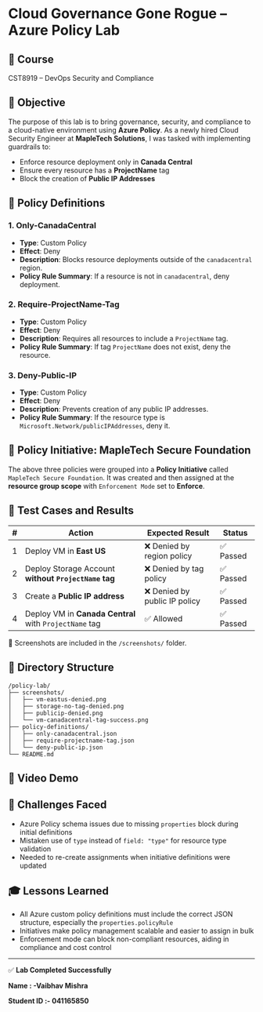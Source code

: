 # Cloud Governance Gone Rogue – Azure Policy Lab

## 📘 Course
CST8919 – DevOps Security and Compliance

## 🎯 Objective
The purpose of this lab is to bring governance, security, and compliance to a cloud-native environment using **Azure Policy**. As a newly hired Cloud Security Engineer at **MapleTech Solutions**, I was tasked with implementing guardrails to:

- Enforce resource deployment only in **Canada Central**
- Ensure every resource has a **ProjectName** tag
- Block the creation of **Public IP Addresses**

## 🧱 Policy Definitions

### 1. Only-CanadaCentral
- **Type**: Custom Policy
- **Effect**: Deny
- **Description**: Blocks resource deployments outside of the `canadacentral` region.
- **Policy Rule Summary**: If a resource is not in `canadacentral`, deny deployment.

### 2. Require-ProjectName-Tag
- **Type**: Custom Policy
- **Effect**: Deny
- **Description**: Requires all resources to include a `ProjectName` tag.
- **Policy Rule Summary**: If tag `ProjectName` does not exist, deny the resource.

### 3. Deny-Public-IP
- **Type**: Custom Policy
- **Effect**: Deny
- **Description**: Prevents creation of any public IP addresses.
- **Policy Rule Summary**: If the resource type is `Microsoft.Network/publicIPAddresses`, deny it.

## 🧩 Policy Initiative: MapleTech Secure Foundation

The above three policies were grouped into a **Policy Initiative** called `MapleTech Secure Foundation`. It was created and then assigned at the **resource group scope** with `Enforcement Mode` set to **Enforce**.

## 🧪 Test Cases and Results

| # | Action | Expected Result | Status |
|---|--------|------------------|--------|
| 1 | Deploy VM in **East US** | ❌ Denied by region policy | ✅ Passed |
| 2 | Deploy Storage Account **without `ProjectName` tag** | ❌ Denied by tag policy | ✅ Passed |
| 3 | Create a **Public IP address** | ❌ Denied by public IP policy | ✅ Passed |
| 4 | Deploy VM in **Canada Central** with `ProjectName` tag | ✅ Allowed | ✅ Passed |

📸 Screenshots are included in the `/screenshots/` folder.

## 📂 Directory Structure

```
/policy-lab/
├── screenshots/
│   ├── vm-eastus-denied.png
│   ├── storage-no-tag-denied.png
│   ├── publicip-denied.png
│   └── vm-canadacentral-tag-success.png
├── policy-definitions/
│   ├── only-canadacentral.json
│   ├── require-projectname-tag.json
│   └── deny-public-ip.json
└── README.md
```

## 🎥 Video Demo


## 🚧 Challenges Faced

- Azure Policy schema issues due to missing `properties` block during initial definitions
- Mistaken use of `type` instead of `field: "type"` for resource type validation
- Needed to re-create assignments when initiative definitions were updated

## 🎓 Lessons Learned

- All Azure custom policy definitions must include the correct JSON structure, especially the `properties.policyRule`
- Initiatives make policy management scalable and easier to assign in bulk
- Enforcement mode can block non-compliant resources, aiding in compliance and cost control

---

✅ **Lab Completed Successfully**

**Name : -Vaibhav Mishra**

**Student ID :- 041165850**
